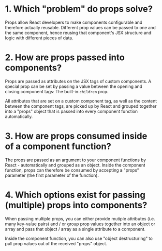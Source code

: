 # 1. Which "problem" do props solve?

Props allow React developers to make components configurable and therefore actually reusable. Different prop values can be passed to one and the same component, hence reusing that component's JSX structure and logic with different pieces of data.

# 2. How are props passed into components?

Props are passed as attributes on the JSX tags of custom components. A special prop can be set by passing a value between the opening and closing component tags: The built-in `children` prop.

All attributes that are set on a custom component tag, as well as the content between the component tags, are picked up by React and grouped together into a "props" object that is passed into every component function automatically.

# 3. How are props consumed inside of a component function?

The props are passed as an argument to your component functions by React - automatically and grouped as an object. Inside the component function, props can therefore be consumed by accepting a "props" parameter (the first parameter of the function).

# 4. Which options exist for passing (multiple) props into components?

When passing multiple props, you can either provide mutiple attributes (i.e. many key-value pairs) and / or group prop values together into an object or array and pass that object / array as a single attribute to a component.

Inside the component function, you can also use "object destructuring" to pull prop values out of the received "props" object.